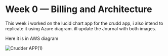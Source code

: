 # Week 0 — Billing and Architecture

This week i worked on the lucid chart app for the crudd app, i also intend to replicate it using Azure diagram. ill update the Journal with both images.


Here it is in AWS diagram

![Crudder APP(1)](https://user-images.githubusercontent.com/73601265/219759846-ea56cc41-7df6-4adf-a70a-87c4f737abad.png)


